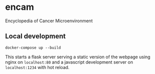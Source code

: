 # encam

Encyclopedia of Cancer Microenvironment

## Local development

```
docker-compose up --build
```

This starts a flask server serving a static version of the webpage using nginx
on `localhost:80` and a javascript development server on `localhost:1234`
with hot reload.

